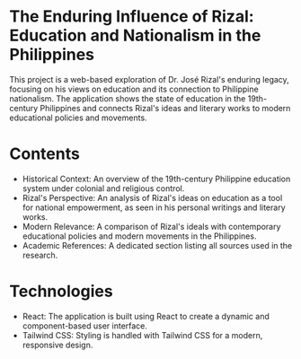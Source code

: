 # The Enduring Influence of Rizal: Education and Nationalism in the Philippines
This project is a web-based exploration of Dr. José Rizal's enduring legacy, focusing on his views on education and its connection to Philippine nationalism. The application shows the state of education in the 19th-century Philippines and connects Rizal's ideas and literary works to modern educational policies and movements.

# Contents
- Historical Context: An overview of the 19th-century Philippine education system under colonial and religious control.
- Rizal's Perspective: An analysis of Rizal's ideas on education as a tool for national empowerment, as seen in his personal writings and literary works.
- Modern Relevance: A comparison of Rizal's ideals with contemporary educational policies and modern movements in the Philippines.
- Academic References: A dedicated section listing all sources used in the research.

# Technologies
- React: The application is built using React to create a dynamic and component-based user interface.
- Tailwind CSS: Styling is handled with Tailwind CSS for a modern, responsive design.
